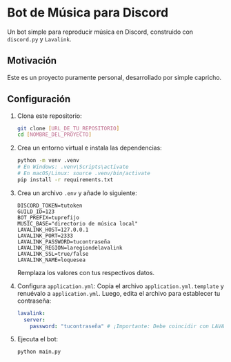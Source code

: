 # Bot de Música para Discord

Un bot simple para reproducir música en Discord, construido con `discord.py` y `Lavalink`.

## Motivación

Este es un proyecto puramente personal, desarrollado por simple capricho.

## Configuración

1.  Clona este repositorio:
    ```bash
    git clone [URL_DE_TU_REPOSITORIO]
    cd [NOMBRE_DEL_PROYECTO]
    ```

2.  Crea un entorno virtual e instala las dependencias:
    ```bash
    python -m venv .venv
    # En Windows: .venv\Scripts\activate
    # En macOS/Linux: source .venv/bin/activate
    pip install -r requirements.txt
    ```

3.  Crea un archivo `.env` y añade lo siguiente:
    ```env
    DISCORD_TOKEN=tutoken
    GUILD_ID=123
    BOT_PREFIX=tuprefijo
    MUSIC_BASE="directorio de música local"
    LAVALINK_HOST=127.0.0.1
    LAVALINK_PORT=2333
    LAVALINK_PASSWORD=tucontraseña
    LAVALINK_REGION=laregiondelavalink
    LAVALINK_SSL=true/false
    LAVALINK_NAME=loquesea
    ```
    Remplaza los valores con tus respectivos datos.

4.  Configura `application.yml`:
    Copia el archivo `application.yml.template` y renuévalo a `application.yml`. Luego, edita el archivo para establecer tu contraseña:
    ```yml
    lavalink:
      server:
        password: "tucontraseña" # ¡Importante: Debe coincidir con LAVALINK_PASSWORD del .env!
    ```

5.  Ejecuta el bot:
    ```bash
    python main.py
    ```
